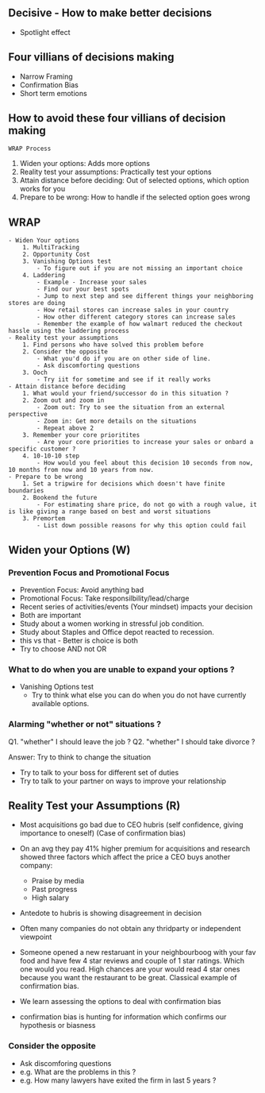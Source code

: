 Decisive - How to make better decisions
---------------------------------------

- Spotlight effect

## Four villians of decisions making
- Narrow Framing
- Confirmation Bias
- Short term emotions

## How to avoid these four villians of decision making

    WRAP Process

1. Widen your options: Adds more options
2. Reality test your assumptions: Practically test your options
3. Attain distance before deciding: Out of selected options, which option works for you
4. Prepare to be wrong: How to handle if the selected option goes wrong

## WRAP
	- Widen Your options
		1. MultiTracking
		2. Opportunity Cost
		3. Vanishing Options test
			- To figure out if you are not missing an important choice
		4. Laddering 
			- Example - Increase your sales
			- Find our your best spots
			- Jump to next step and see different things your neighboring stores are doing
			- How retail stores can increase sales in your country
			- How other different category stores can increase sales 
			- Remember the example of how walmart reduced the checkout hassle using the laddering process
	- Reality test your assumptions
		1. Find persons who have solved this problem before
		2. Consider the opposite
			- What you'd do if you are on other side of line.
			- Ask discomforting questions
		3. Ooch
			- Try iit for sometime and see if it really works
	- Attain distance before deciding
		1. What would your friend/successor do in this situation ?
		2. Zoom out and zoom in
			- Zoom out: Try to see the situation from an external perspective
			- Zoom in: Get more details on the situations
			- Repeat above 2
		3. Remember your core prioritites 
			- Are your core priorities to increase your sales or onbard a specific customer ?
		4. 10-10-10 step
			- How would you feel about this decision 10 seconds from now, 10 months from now and 10 years from now.
	- Prepare to be wrong
		1. Set a tripwire for decisions which doesn't have finite boundaries
		2. Bookend the future
			- For estimating share price, do not go with a rough value, it is like giving a range based on best and worst situations
		3. Premortem 
			- List down possible reasons for why this option could fail

## Widen your Options (W)

### Prevention Focus and Promotional Focus
- Prevention Focus: Avoid anything bad
- Promotional Focus: Take responsilbility/lead/charge
- Recent series of activities/events (Your mindset) impacts your decision
- Both are important
- Study about a women working in stressful job condition.
- Study about Staples and Office depot reacted to recession.
- this vs that - Better is choice is both
- Try to choose AND not OR

### What to do when you are unable to expand your options ?
- Vanishing Options test
	- Try to think what else you can do when you do not have currently available options.

### Alarming "whether or not" situations ?

Q1. "whether" I should leave the job ?
Q2. "whether" I should take divorce ?

Answer: Try to think to change the situation
- Try to talk to your boss for different set of duties
- Try to talk to your partner on ways to improve your relationship

## Reality Test your Assumptions (R)
- Most acquisitions go bad due to CEO hubris (self confidence, giving importance to oneself) (Case of confirmation bias)
- On an avg they pay 41% higher premium for acquisitions and research showed three factors which affect the price a CEO buys another company:
	- Praise by media
	- Past progress
	- High salary
- Antedote to hubris is showing disagreement in decision
- Often many companies do not obtain any thridparty or independent viewpoint
- Someone opened a new restaruant in your neighbourboog with your fav food and have few 4 star reviews and couple of 1 star ratings. Which one would you read. High chances are your would read 4 star ones because you want the restaurant to be great. Classical example of confirmation bias.


- We learn assessing the options to deal with confirmation bias
- confirmation bias is hunting for information which confirms our hypothesis or biasness

### Consider the opposite
- Ask discomforing questions
- e.g. What are the problems in this ?
- e.g. How many lawyers have exited the firm in last 5 years ?
